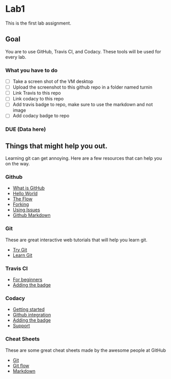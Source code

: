 # Lab1

This is the first lab assignment.

## Goal

You are to use GitHub, Travis CI, and Codacy.
These tools will be used for every lab.

### What you have to do

- [ ] Take a screen shot of the VM desktop
- [ ] Upload the screenshot to this github repo in a folder named turnin
- [ ] Link Travis to this repo
- [ ] Link codacy to this repo
- [ ] Add travis badge to repo, make sure to use the markdown and not image
- [ ] Add codacy badge to repo

### DUE (Data here)

## Things that might help you out.

Learning git can get annoying. Here are a few resources that can help you on the way.

### Github

* [What is GitHub](https://www.youtube.com/watch?v=w3jLJU7DT5E&t)
* [Hello World](https://guides.github.com/activities/hello-world/)
* [The Flow](https://guides.github.com/introduction/flow/)
* [Forking](https://guides.github.com/activities/forking/)
* [Using Issues](https://guides.github.com/features/issues/)
* [Github Markdown](https://guides.github.com/features/mastering-markdown/)

### Git

These are great interactive web tutorials that will help you learn git.
* [Try Git](https://try.github.io/levels/1/challenges/1)
* [Learn Git](http://learngitbranching.js.org/)

### Travis CI

* [For beginners](https://docs.travis-ci.com/user/for-beginners)
* [Adding the badge](https://docs.travis-ci.com/user/status-images/)

### Codacy

* [Getting started](https://support.codacy.com/hc/en-us/articles/207278449-Getting-started-with-Codacy)
* [Github integration](https://support.codacy.com/hc/en-us/articles/207280219-GitHub)
* [Adding the badge](https://support.codacy.com/hc/en-us/articles/212799365-Badges)
* [Support](https://support.codacy.com/hc/en-us)

### Cheat Sheets

These are some great cheat sheets made by the awesome people at GitHub
* [Git](https://education.github.com/git-cheat-sheet-education.pdf)
* [Git flow](https://enterprise.github.com/downloads/en/github-flow-cheatsheet.pdf)
* [Markdown](https://enterprise.github.com/downloads/en/markdown-cheatsheet.pdf)
